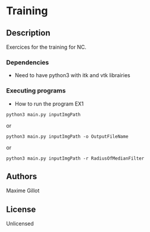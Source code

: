 # Training

## Description

Exercices for the training for NC.

### Dependencies

* Need to have python3 with itk and vtk librairies


### Executing programs

* How to run the program EX1
```
python3 main.py inputImgPath
```
or
```
python3 main.py inputImgPath -o OutputFileName
```
or
```
python3 main.py inputImgPath -r RadiusOfMedianFilter
```


## Authors

Maxime Gillot


## License

Unlicensed
